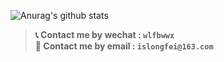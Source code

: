 ![Anurag's github stats](https://github-readme-stats.vercel.app/api?username=islongfei&show_icons=true&theme=vue&include_all_commits=true) 

 
>**:telephone_receiver: Contact me by wechat : `wlfbwwx`**  
>**:email: Contact me by email : `islongfei@163.com`**    


<!--
**islongfei/islongfei** is a ✨ _special_ ✨ repository because its `README.md` (this file) appears on your GitHub profile.
### Hi there 👋
 ⚡ achievement: Arctic Code Vault Contributor
Here are some ideas to get you started:
- ⚡achievement: Arctic Code Vault Contributor
- 🔭 I’m currently working on ...
- 🌱 I’m currently learning ...
- 👯 I’m looking to collaborate on ...
- 🤔 I’m looking for help with ...
- 💬 Contact me islongfei@163.com 
- 📫 How to reach me: ...
- 😄 Pronouns: ...
- ⚡ Fun fact: ...  

-->
